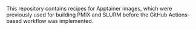 This repository contains recipes for Apptainer images, which were previously used for building PMIX and SLURM before the GitHub Actions-based workflow was implemented.
